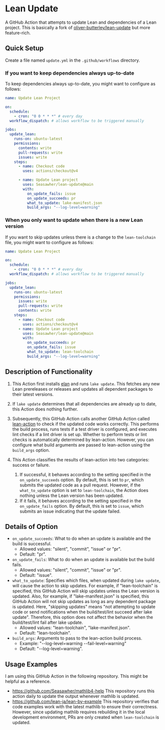 # Lean Update

A GitHub Action that attempts to update Lean and dependencies of a Lean project. This is basically a fork of [oliver-butterley/lean-update](https://github.com/oliver-butterley/lean-update) but more feature-rich.

## Quick Setup

Create a file named `update.yml` in the `.github/workflows` directory.

### If you want to keep dependencies always up-to-date

To keep dependencies always up-to-date, you might want to configure as follows:

```yml
name: Update Lean Project

on:
  schedule:
    - cron: "0 0 * * *" # every day
  workflow_dispatch: # allows workflow to be triggered manually

jobs:
  update_lean:
    runs-on: ubuntu-latest
    permissions:
      contents: write
      pull-requests: write
      issues: write
    steps:
      - name: Checkout code
        uses: actions/checkout@v4

      - name: Update Lean project
        uses: Seasawher/lean-update@main
        with:
          on_update_fails: issue
          on_update_succeeds: pr
          what_to_update: lake-manifest.json
          build_args: "--log-level=warning"
```

### When you only want to update when there is a new Lean version

If you want to skip updates unless there is a change to the `lean-toolchain` file, you might want to configure as follows:

```yml
name: Update Lean Project

on:
  schedule:
    - cron: "0 0 * * *" # every day
  workflow_dispatch: # allows workflow to be triggered manually

jobs:
  update_lean:
    runs-on: ubuntu-latest
    permissions:
      issues: write
      pull-requests: write
      contents: write
    steps:
      - name: Checkout code
        uses: actions/checkout@v4
      - name: Update Lean project
        uses: Seasawher/lean-update@main
        with:
          on_update_succeeds: pr
          on_update_fails: issue
          what_to_update: lean-toolchain
          build_args: "--log-level=warning"
```

## Description of Functionality

1. This Action first installs [elan](https://github.com/leanprover/elan) and runs `lake update`. This fetches any new Lean prereleases or releases and updates all dependent packages to their latest versions.

1. If `lake update` determines that all dependencies are already up to date, this Action does nothing further.

1. Subsequently, this GitHub Action calls another GitHub Action called [lean-action](https://github.com/leanprover/lean-action) to check if the updated code works correctly. This performs the build process, runs tests if a test driver is configured, and executes lint checks if a lint driver is set up. Whether to perform tests or lint checks is automatically determined by lean-action. However, you can configure what build arguments are passed to lean-action using the `build_args` option.

1. This Action classifies the results of lean-action into two categories: success or failure.
    1. If successful, it behaves according to the setting specified in the `on_update_succeeds` option. By default, this is set to `pr`, which submits the updated code as a pull request. However, if the `what_to_update` option is set to `lean-toolchain`, the Action does nothing unless the Lean version has been updated.
    1. If it fails, it behaves according to the setting specified in the `on_update_fails` option. By default, this is set to `issue`, which submits an issue indicating that the update failed.

## Details of Option

* `on_update_succeeds`: What to do when an update is available and the build is successful.
    * Allowed values: "silent", "commit", "issue" or "pr".
    * Default: "pr".
* `on_update_fails`: What to do when an update is available but the build fails.
    * Allowed values: "silent", "commit", "issue" or "pr".
    * Default: "issue".
* `what_to_update`: Specifies which files, when updated during `lake update`, will cause the action to skip updates. For example, if "lean-toolchain" is specified, this GitHub Action will skip updates unless the Lean version is updated. Also, for example, if "lake-manifest.json" is specified, this GitHub Action will not skip updates as long as any dependent package is updated. Here, "skipping updates" means "not attempting to update code or send notifications when the build/test/lint succeed after lake update". Therefore, this option does not affect the behavior when the build/test/lint fail after lake update.
    * Allowed values: "lean-toolchain", "lake-manifest.json".
    * Default: "lean-toolchain".
* `build_args`: Arguments to pass to the lean-action build process.
    * Example: "--log-level=warning --fail-level=warning"
    * Default: "--log-level=warning".

## Usage Examples

I am using this GitHub Action in the following repository. This might be helpful as a reference.

* <https://github.com/Seasawher/mathlib4-help> This repository runs this action daily to update the output whenever mathlib is updated.
* <https://github.com/lean-ja/lean-by-example> This repository verifies that code examples work with the latest mathlib to ensure their correctness. However, since updating mathlib requires rebuilding it in the local development environment, PRs are only created when `lean-toolchain` is updated.
